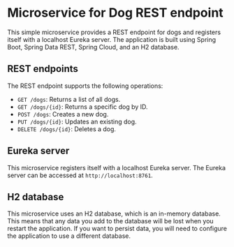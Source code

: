 # Microservice for Dog REST endpoint

This simple microservice provides a REST endpoint for dogs and registers itself with a localhost Eureka server. The application is built using Spring Boot, Spring Data REST, Spring Cloud, and an H2 database.

## REST endpoints

The REST endpoint supports the following operations:

- `GET /dogs`: Returns a list of all dogs.
- `GET /dogs/{id}`: Returns a specific dog by ID.
- `POST /dogs`: Creates a new dog.
- `PUT /dogs/{id}`: Updates an existing dog.
- `DELETE /dogs/{id}`: Deletes a dog.

## Eureka server

This microservice registers itself with a localhost Eureka server. The Eureka server can be accessed at `http://localhost:8761`.

## H2 database

This microservice uses an H2 database, which is an in-memory database. This means that any data you add to the database will be lost when you restart the application. If you want to persist data, you will need to configure the application to use a different database.
